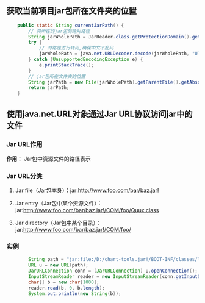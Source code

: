 ## 获取当前项目jar包所在文件夹的位置

```java
    public static String currentJarPath() {
        // 类所在的jar包的绝对路径
        String jarWholePath = JarReader.class.getProtectionDomain().getCodeSource().getLocation().getPath();
        try {
            // 对路径进行转码,确保中文不乱码
            jarWholePath = java.net.URLDecoder.decode(jarWholePath, "UTF-8");
        } catch (UnsupportedEncodingException e) {
            e.printStackTrace();
        }
        // jar包所在文件夹的位置
        String jarPath = new File(jarWholePath).getParentFile().getAbsolutePath();
        return jarPath;
    }
```

## 使用java.net.URL对象通过Jar URL协议访问jar中的文件

### Jar URL作用

**作用：** Jar包中资源文件的路径表示

### Jar URL分类

1. Jar file（Jar包本身）：jar:http://www.foo.com/bar/baz.jar!

2. Jar entry（Jar包中某个资源文件）：jar:http://www.foo.com/bar/baz.jar!/COM/foo/Quux.class

3. Jar directory（Jar包中某个目录）：jar:http://www.foo.com/bar/baz.jar!/COM/foo/

### 实例

```java
		String path = "jar:file:/D:/chart-tools.jar!/BOOT-INF/classes/localJSON.properties"
        URL u = new URL(path);
        JarURLConnection conn = (JarURLConnection) u.openConnection();
        InputStreamReader reader = new InputStreamReader(conn.getInputStream(), StandardCharsets.UTF_8);
        char[] b = new char[1000];
        reader.read(b, 0, b.length);
        System.out.println(new String(b));
```

